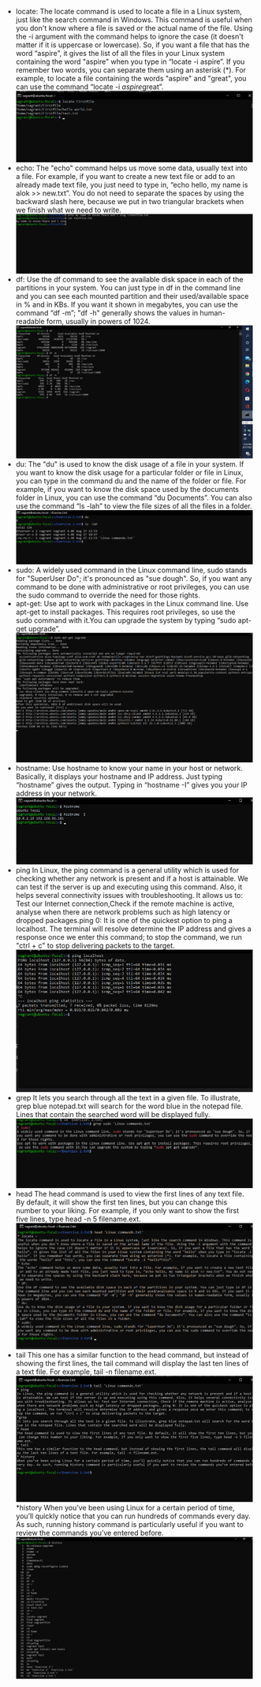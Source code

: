 * locate:
The locate command is used to locate a file in a Linux system, just like the search command in Windows. This command is useful when you don't know where a file is saved or the actual name of the file. Using the -i argument with the command helps to ignore the case (it doesn't matter if it is uppercase or lowercase). So, if you want a file that has the word “aspire”, it gives the list of all the files in your Linux system containing the word "aspire" when you type in “locate -i aspire”. If you remember two words, you can separate them using an asterisk (*). For example, to locate a file containing the words "aspire" and "great", you can use the command “locate -i *aspire*great”.
![Use of locate command](https://github.com/Ekoyon/Exercises/blob/main/Exercises/Exercise%202/Screenshot%20(2).png)
* echo:
The "echo" command helps us move some data, usually text into a file. For example, if you want to create a new text file or add to an already made text file, you just need to type in, “echo hello, my name is alok >> new.txt”. You do not need to separate the spaces by using the backward slash here, because we put in two triangular brackets when we finish what we need to write.
![Use of echo command](https://github.com/Ekoyon/Exercises/blob/main/Exercises/Exercise%202/Screenshot%20(5).png)
* df:
Use the df command to see the available disk space in each of the partitions in your system. You can just type in df in the command line and you can see each mounted partition and their used/available space in % and in KBs. If you want it shown in megabytes, you can use the command “df -m”; "df -h" generally shows the values in human-readable form, usually in powers of 1024.
![Use of df command](https://github.com/Ekoyon/Exercises/blob/main/Exercises/Exercise%202/Screenshot%20(4).png)
* du:
The "du" is used to know the disk usage of a file in your system. If you want to know the disk usage for a particular folder or file in Linux, you can type in the command du and the name of the folder or file. For example, if you want to know the disk space used by the documents folder in Linux, you can use the command “du Documents”. You can also use the command “ls -lah” to view the file sizes of all the files in a folder.
![Use of du command](https://github.com/Ekoyon/Exercises/blob/main/Exercises/Exercise%202/Screenshot%20(7).png)
* sudo:
A widely used command in the Linux command line, sudo stands for "SuperUser Do"; it's pronounced as "sue dough". So, if you want any command to be done with administrative or root privileges, you can use the sudo command to override the need for those rights.
* apt-get:
Use apt to work with packages in the Linux command line. Use apt-get to install packages. This requires root privileges, so use the sudo command with it.You can upgrade the system by typing “sudo apt-get upgrade”. 
![Use of sudo and apt-get command](https://github.com/Ekoyon/Exercises/blob/main/Exercises/Exercise%202/Screenshot%20(6).png)
* hostname:
Use hostname to know your name in your host or network. Basically, it displays your hostname and IP address. Just typing “hostname” gives the output. Typing in “hostname -I” gives you your IP address in your network.
![Use of hostname command](https://github.com/Ekoyon/Exercises/blob/main/Exercises/Exercise%202/Screenshot%20(8).png)
* ping
In Linux, the ping command is a general utility which is used for checking whether any network is present and if a host is attainable. We can test if the server is up and executing using this command. Also, it helps several connectivity issues with troubleshooting. It allows us to: Test our Internet connection,Check if the remote machine is active, analyse when there are network problems such as high latency or dropped packages.ping 0: It is one of the quickest option to ping a localhost. The terminal will resolve determine the IP address and gives a response once we enter this command; to stop the command, we run "ctrl + c" to stop delivering packets to the target.
![Use of ping command](https://github.com/Ekoyon/Exercises/blob/main/Exercises/Exercise%202/Screenshot%20(11).png)
* grep 
It lets you search through all the text in a given file. To illustrate, grep blue notepad.txt will search for the word blue in the notepad file. Lines that contain the searched word will be displayed fully.
![Use of grep command](https://github.com/Ekoyon/Exercises/blob/main/Exercises/Exercise%202/Screenshot%20(12).png)
* head
The head command is used to view the first lines of any text file. By default, it will show the first ten lines, but you can change this number to your liking. For example, if you only want to show the first five lines, type head -n 5 filename.ext.
![Use of head commandt](https://github.com/Ekoyon/Exercises/blob/main/Exercises/Exercise%202/Screenshot%20(13).png)
* tail
This one has a similar function to the head command, but instead of showing the first lines, the tail command will display the last ten lines of a text file. For example, tail -n filename.ext.
![Use of tail command](https://github.com/Ekoyon/Exercises/blob/main/Exercises/Exercise%202/Screenshot%20(14).png)
*history
When you’ve been using Linux for a certain period of time, you’ll quickly notice that you can run hundreds of commands every day. As such, running history command is particularly useful if you want to review the commands you’ve entered before.
![Use of history command](https://github.com/Ekoyon/Exercises/blob/main/Exercises/Exercise%202/Screenshot%20(15).png)
